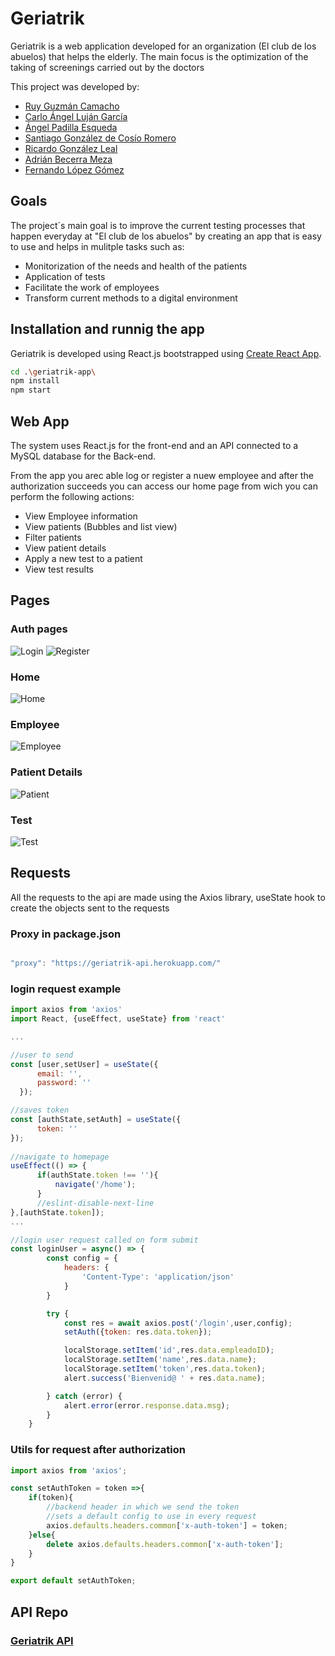 # Geriatrik
Geriatrik is a web application developed for an organization (El club de los abuelos) that helps the elderly. The main focus is the optimization of the taking of screenings carried out by the doctors

This project was developed by:

- [Ruy Guzmán Camacho](https://github.com/Ruy-GC)
- [Carlo Ángel Luján García](https://github.com/CarloLj)
- [Ángel Padilla Esqueda](https://github.com/Int-Angel)
- [Santiago González de Cosío Romero](https://github.com/sant-gdc)
- [Ricardo González Leal](https://github.com/RicardoGLeal)
- [Adrián Becerra Meza](https://github.com/AdrianBecerra411)
- [Fernando López Gómez](https://github.com/fernandolpz-A01639715)


## Goals
The project´s main goal is to improve the current testing processes that happen everyday at "El club de los abuelos" by creating an app that is easy to use and helps in mulitple tasks such as:

- Monitorization of the needs and health of the patients
- Application of tests 
- Facilitate the work of employees
- Transform current methods to a digital environment

## Installation and runnig the app 

Geriatrik is developed using React.js bootstrapped using [Create React App](https://github.com/facebook/create-react-app).

``` bash
cd .\geriatrik-app\ 
npm install
npm start
```

## Web App
The system uses React.js for the front-end and an API connected to a MySQL database for the Back-end. 

From the app you arec able log or register a nuew employee and after the authorization succeeds you can access our home page from wich you can perform the following actions:

- View Employee information
- View patients (Bubbles and list view)
- Filter patients
- View patient details
- Apply a new test to a patient
- View test results

## Pages

### Auth pages
![Login](https://user-images.githubusercontent.com/78626154/167273717-16820b5c-6653-4ae1-a177-156e2da898e6.png)
![Register](https://user-images.githubusercontent.com/78626154/167273733-ffd9af88-2fef-4191-90e7-01f007a9e756.png)

### Home
![Home](https://user-images.githubusercontent.com/78626154/167273769-deffe78b-8a97-4302-aa46-df8ae29a8731.png)

### Employee
![Employee](https://user-images.githubusercontent.com/78626154/167273806-9c8ad43a-1f4c-47da-95b5-7ef6ae3dbb12.png)

### Patient Details
![Patient](https://user-images.githubusercontent.com/78626154/167273816-e8f521cf-3602-4e76-86c6-b2f69dc3fd4b.png)

### Test
![Test](https://user-images.githubusercontent.com/78626154/167273830-07257422-3f18-4cbc-a0fb-5ae89f1818fe.png)

## Requests
All the requests to the api are made using the Axios library, useState hook to create the objects sent to the requests

### Proxy in package.json

``` javascript

"proxy": "https://geriatrik-api.herokuapp.com/"

``` 


### login request example

``` javascript
import axios from 'axios'
import React, {useEffect, useState} from 'react'

...

//user to send
const [user,setUser] = useState({
      email: '',
      password: ''
  });

//saves token
const [authState,setAuth] = useState({
      token: ''
});
  
//navigate to homepage
useEffect(() => {
      if(authState.token !== ''){
          navigate('/home');
      }
      //eslint-disable-next-line
},[authState.token]);
...

//login user request called on form submit
const loginUser = async() => {
        const config = {
            headers: {
                'Content-Type': 'application/json'
            }
        }

        try {
            const res = await axios.post('/login',user,config);
            setAuth({token: res.data.token});

            localStorage.setItem('id',res.data.empleadoID);
            localStorage.setItem('name',res.data.name);
            localStorage.setItem('token',res.data.token);
            alert.success('Bienvenid@ ' + res.data.name);

        } catch (error) {
            alert.error(error.response.data.msg);
        }
    }

```

### Utils for request after authorization

``` javascript
import axios from 'axios';

const setAuthToken = token =>{
    if(token){
        //backend header in which we send the token
        //sets a default config to use in every request
        axios.defaults.headers.common['x-auth-token'] = token;
    }else{
        delete axios.defaults.headers.common['x-auth-token'];
    }
}

export default setAuthToken;
```
## API Repo

### [Geriatrik API](https://github.com/Ruy-GC/Geriatrik-API)
